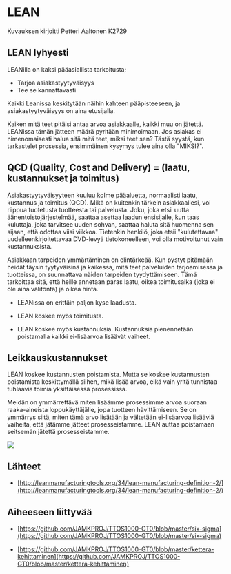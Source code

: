 # LEAN

Kuvauksen kirjoitti Petteri Aaltonen K2729

## LEAN lyhyesti
LEANilla on kaksi pääasiallista tarkoitusta;

- Tarjoa asiakastyytyväisyys
- Tee se kannattavasti

Kaikki Leanissa keskitytään näihin kahteen pääpisteeseen, ja asiakastyytyväisyys on aina etusijalla.

Kaiken mitä teet pitäisi antaa arvoa asiakkaalle, kaikki muu on jätettä. LEANissa tämän jätteen määrä pyritään minimoimaan. Jos asiakas ei nimenomaisesti halua sitä mitä teet, miksi teet sen? Tästä syystä, kun tarkastelet prosessia, ensimmäinen kysymys tulee aina olla "MIKSI?".

## QCD (Quality, Cost and Delivery) = (laatu, kustannukset ja toimitus)

Asiakastyytyväisyyteen kuuluu kolme pääaluetta, normaalisti laatu, kustannus ja toimitus (QCD). Mikä on kuitenkin tärkein asiakkaallesi, voi riippua tuotetusta tuotteesta tai palvelusta. Joku, joka etsii uutta äänentoistojärjestelmää, saattaa asettaa laadun ensisijalle, kun taas kuluttaja, joka tarvitsee uuden sohvan, saattaa haluta sitä huomenna sen sijaan, että odottaa viisi viikkoa. Tietenkin henkilö, joka etsii "kulutettavaa" uudelleenkirjoitettavaa DVD-levyä tietokoneelleen, voi olla motivoitunut vain kustannuksista.

Asiakkaan tarpeiden ymmärtäminen on elintärkeää. Kun pystyt pitämään heidät täysin tyytyväisinä ja kaikessa, mitä teet palveluiden tarjoamisessa ja tuotteissa, on suunnattava näiden tarpeiden tyydyttämiseen. Tämä tarkoittaa sitä, että heille annetaan paras laatu, oikea toimitusaika (joka ei ole aina välitöntä) ja oikea hinta.

- LEANissa on erittäin paljon kyse laadusta.

- LEAN koskee myös toimitusta. 

- LEAN koskee myös kustannuksia. Kustannuksia pienennetään poistamalla kaikki ei-lisäarvoa lisäävät vaiheet.

## Leikkauskustannukset

LEAN koskee kustannusten poistamista. Mutta se koskee kustannusten poistamista keskittymällä siihen, mikä lisää arvoa, eikä vain yritä tunnistaa tuhlaavia toimia yksittäisessä prosessissa.

Meidän on ymmärrettävä miten lisäämme prosessimme arvoa suoraan raaka-aineista loppukäyttäjälle, jopa tuotteen hävittämiseen. Se on ymmärrys siitä, miten tämä arvo lisätään ja vältetään ei-lisäarvoa lisääviä vaiheita, että jätämme jätteet prosesseistamme. LEAN auttaa poistamaan seitsemän jätettä prosesseistamme.

![](http://leanmanufacturingtools.org/wp-content/uploads/2011/06/7-wastes2.gif)

## Lähteet

- [http://leanmanufacturingtools.org/34/lean-manufacturing-definition-2/](http://leanmanufacturingtools.org/34/lean-manufacturing-definition-2/)

## Aiheeseen liittyvää

- [https://github.com/JAMKPROJ/TTOS1000-GT0/blob/master/six-sigma](https://github.com/JAMKPROJ/TTOS1000-GT0/blob/master/six-sigma)

- [https://github.com/JAMKPROJ/TTOS1000-GT0/blob/master/kettera-kehittaminen](https://github.com/JAMKPROJ/TTOS1000-GT0/blob/master/kettera-kehittaminen)



